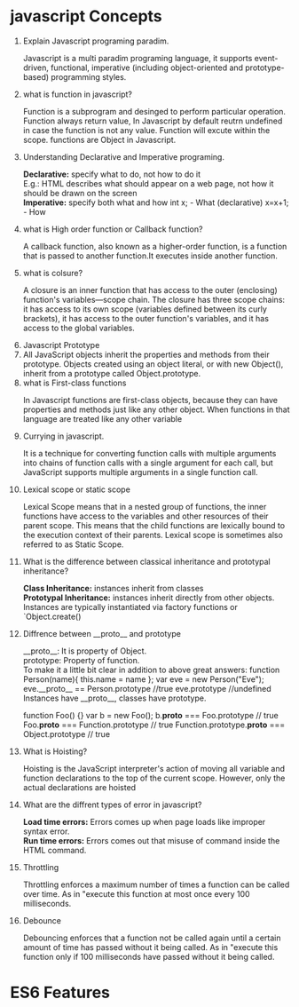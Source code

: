 <h1>javascript Concepts</h1>
  <ol>
  <li>
    Explain Javascript programing paradim.
    <p>
      Javascript is a multi paradim programing language, it supports event-driven, functional, imperative (including object-oriented and prototype-based) programming styles.
    </p>
  </li>
  <li>
    what is function in javascript?
    <p>
   Function is a subprogram and desinged to perform particular operation.
   Function always return value, In Javascript by default reutrn undefined in case the function is not any value.
   Function will excute within the scope.
   functions are Object in Javascript.
    </p>
  </li>
  <li>
    Understanding Declarative and Imperative programing.
    <p>
      <strong>Declarative:</strong> specify what to do, not how to do it<br>
	    E.g.: HTML describes what should appear on a web page, not how it should be drawn on the screen<br>
      <strong>Imperative:</strong> specify both what and how
	    int x; - What (declarative)
	    x=x+1; - How
    </p>
  </li>
  <li>
    what is High order function or Callback function?
    <p>
     A callback function, also known as a higher-order function, is a function that is passed to another function.It executes inside another function.
    </p>
  </li>
  <li>
    what is colsure?
    <p> A closure is an inner function that has access to the outer (enclosing) function's variables—scope chain. The closure has three scope chains: it has access to its own scope (variables defined between its curly brackets), it has access to the outer function's variables, and it has access to the global variables.</p>
  </li>
  <li>
    Javascript Prototype
    <li>
      All JavaScript objects inherit the properties and methods from their prototype.	Objects created using an object literal, or with new Object(), inherit from a prototype called Object.prototype.
  </li>
  <li> 
    what is First-class functions
    <p>
     In Javascript functions are first-class objects, because they can have properties and methods just like any other object.
     When functions in that language are treated like any other variable
    </p>
  </li>
  <li>
    Currying in javascript.
    <p>
      It is a technique for converting function calls with multiple arguments into chains of function calls with a single argument for each call, but JavaScript supports multiple arguments in a single function call. 
    </p>
    <li>
       Lexical scope or static scope
      <p>
        Lexical Scope means that in a nested group of functions, the inner functions have access to the variables and other resources of their parent scope. This means that the child functions are lexically bound to the execution context of their parents. Lexical scope is sometimes also referred to as Static Scope.
      </p>
    </li>
  <li>
     What is the difference between classical inheritance and prototypal inheritance?
    <p>
      <strong>Class Inheritance:</strong> instances inherit from classes<br>
      <strong>Prototypal Inheritance:</strong> instances inherit directly from other objects. Instances are typically instantiated via factory functions or `Object.create()
    </p>
  </li>
 <li> 
  Diffrence between __proto__ and  prototype
  <p>
    __proto__: It is property of Object.<br>
    prototype: Property of function.</br>
    To make it a little bit clear in addition to above great answers:
function Person(name){
    this.name = name
 }; 
var eve = new Person("Eve");
eve.__proto__ == Person.prototype //true
eve.prototype  //undefined
Instances have __proto__, classes have prototype.

function Foo() {}
var b = new Foo();
b.__proto__ === Foo.prototype // true
Foo.__proto__ === Function.prototype // true
Function.prototype.__proto__ === Object.prototype // true
  </p>
  </li>
  <li>
    What is Hoisting?
    <p>
      Hoisting is the JavaScript interpreter's action of moving all variable and function declarations to the top of the current scope. However, only the actual declarations are hoisted
    </p>
  </li>
  <li>
     What are the diffrent types of error in javascript?
    <p>
      <strong>Load time errors:</strong> Errors comes up when page loads like improper syntax error.<br>
      <strong>Run time errors:</strong> Errors comes out that misuse of command inside the HTML command.
    </p>
  </li>
  <li>
    Throttling
    <p>Throttling enforces a maximum number of times a function can be called over time. As in "execute this function at most once every 100 milliseconds.</p>
  </li>
  <li>
    Debounce
    <p>Debouncing enforces that a function not be called again until a certain amount of time has passed without it being called. As in "execute this function only if 100 milliseconds have passed without it being called.</p>
  </li>
  </ol>
    <h1> ES6 Features</h1>
